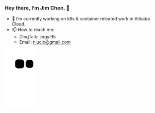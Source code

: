 ### Hey there, I’m Jim Chen. 👋

- 🔭 I’m currently working on k8s & container releated work in Alibaba Cloud.
- 📫 How to reach me:
  - DingTalk: jingyi95
  - Email: njucjc@gmail.com

<!--
**njucjc/njucjc** is a ✨ _special_ ✨ repository because its `README.md` (this file) appears on your GitHub profile.
![njucjc's GitHub stats](https://github-readme-stats.vercel.app/api?username=njucjc&show_icons=true&theme=vue)

Here are some ideas to get you started:

- 🔭 I’m currently working on ...
- 🌱 I’m currently learning ...
- 👯 I’m looking to collaborate on ...
- 🤔 I’m looking for help with ...
- 💬 Ask me about ...
- 📫 How to reach me: ...
- 😄 Pronouns: ...
- ⚡ Fun fact: ...
-->
![snake gif](https://github.com/njucjc/njucjc/blob/output/github-contribution-grid-snake.svg)
